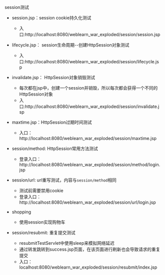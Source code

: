 session测试

- session.jsp：session cookie持久化测试
    - 入口:http://localhost:8080/weblearn_war_exploded/session/session.jsp
    
- lifecycle.jsp： session生命周期--创建HttpSession对象测试
    - 入口:http://localhost:8080/weblearn_war_exploded/session/lifecycle.jsp
    
- invalidate.jsp： HttpSession对象销毁测试
    - 每次都在jsp中，创建一个session并销毁，所以每次都会获得一个不同的HttpSession对象
    - 入口:http://localhost:8080/weblearn_war_exploded/session/invalidate.jsp
    
- maxtime.jsp：HttpSession过期时间测试
    - 入口：http://localhost:8080/weblearn_war_exploded/session/maxtime.jsp
    
- session/method: HttpSession常用方法测试
    - 登录入口：http://localhost:8080/weblearn_war_exploded/session/method/login.jsp
    
- session/url: url重写测试，内容与`session/method`相同
    - 测试前需要禁用cookie
    - 登录入口：http://localhost:8080/weblearn_war_exploded/session/url/login.jsp
    
- shopping
    - 使用session实现购物车

- session/resubmit: 重复提交测试
    - resubmitTestServlet中使用sleep来模拟网络延迟
    - 通过转发跳转到success.jsp页面，在该页面进行刷新也会导致请求的重复提交
    - 入口：localhost:8080/weblearn_war_exploded/session/resubmit/index.jsp